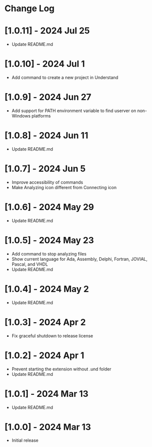 # Change Log

# [1.0.11] - 2024 Jul 25
- Update README.md

# [1.0.10] - 2024 Jul 1
- Add command to create a new project in Understand

# [1.0.9] - 2024 Jun 27
- Add support for PATH environment variable to find userver on non-Windows platforms

# [1.0.8] - 2024 Jun 11
- Update README.md

# [1.0.7] - 2024 Jun 5
- Improve accessibility of commands
- Make Analyzing icon different from Connecting icon

# [1.0.6] - 2024 May 29
- Update README.md

# [1.0.5] - 2024 May 23
- Add command to stop analyzing files
- Show current language for Ada, Assembly, Delphi, Fortran, JOVIAL, Pascal, and VHDL
- Update README.md

# [1.0.4] - 2024 May 2
- Update README.md

# [1.0.3] - 2024 Apr 2
- Fix graceful shutdown to release license

# [1.0.2] - 2024 Apr 1
- Prevent starting the extension without .und folder
- Update README.md

# [1.0.1] - 2024 Mar 13
- Update README.md

# [1.0.0] - 2024 Mar 13
- Initial release
